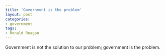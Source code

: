 ```yaml
---
title: 'Government is the problem'
layout: post
categories:
- government
tags:
- Ronald Reagan
---
```


Government is not the solution to our problem; government is the problem.